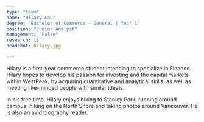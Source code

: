 ```yaml
---
type: "team"
name: "Hilary Lau"
degree: "Bachelor of Commerce - General | Year 1"
position: "Junior Analyst"
management: "False"
research: []
headshot: hilary.jpg

---
```


Hilary is a first-year commerce student intending to specialize in Finance. Hilary hopes to develop his passion for investing and the capital markets within WestPeak, by acquiring quantitative and analytical skills, as well as meeting like-minded people with similar ideals. 

In his free time, Hilary enjoys biking to Stanley Park, running around campus, hiking on the North Shore and taking photos around Vancouver. He is also an avid biography reader.